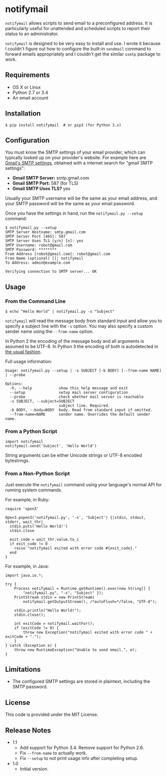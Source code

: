 # notifymail

`notifymail` allows scripts to send email to a preconfigured address. It is particularly useful for unattended and scheduled scripts to report their status to an administrator.

`notifymail` is designed to be very easy to install and use. I wrote it because I couldn't figure out how to configure the built-in `sendmail` command to forward emails appropriately and I couldn't get the similar `ssmtp` package to work.

## Requirements

* OS X or Linux
* Python 2.7 or 3.4
* An email account

## Installation

```
$ pip install notifymail  # or pip3 (for Python 3.x)
```

## Configuration

You must know the SMTP settings of your email provider, which can typically looked up on your provider's website. For example here are [Gmail's SMTP settings](https://support.google.com/mail/troubleshooter/1668960?hl=en#ts=1665119,1665162), obtained with a internet search for "gmail SMTP settings":

* **Gmail SMTP Server:** smtp.gmail.com
* **Gmail SMTP Port:** 587 (for TLS)
* **Gmail SMTP Uses TLS?** yes

Usually your SMTP username will be the same as your email address, and your SMTP password will be the same as your email password.

Once you have the settings in hand, run the `notifymail.py --setup` command:

```
$ notifymail.py --setup
SMTP Server Hostname: smtp.gmail.com
SMTP Server Port [465]: 587
SMTP Server Uses TLS (y/n) [n]: yes
SMTP Username: robot@gmail.com
SMTP Password: ********
From Address [robot@gmail.com]: robot@gmail.com
From Name (optional) []: notifymail
To Address: admin@example.com

Verifying connection to SMTP server... OK
```

## Usage

### From the Command Line

```
$ echo "Hello World" | notifymail.py -s "Subject"
```

`notifymail` will read the message body from standard input and allow you to specify a subject line with the `-s` option. You may also specify a custom sender name using the `--from-name` option.

In Python 2 the encoding of the message body and all arguments is assumed to be UTF-8.
In Python 3 the encoding of both is autodetected in [the usual fashion](https://docs.python.org/3/library/sys.html#sys.stdin).

Full usage information:

```
Usage: notifymail.py --setup | -s SUBJECT [-b BODY] [--from-name NAME] | --probe

Options:
  -h, --help            show this help message and exit
  --setup               setup mail server configuration
  --probe               check whether mail server is reachable
  -s SUBJECT, --subject=SUBJECT
                        subject line. Required.
  -b BODY, --body=BODY  body. Read from standard input if omitted.
  --from-name=NAME      sender name. Overrides the default sender name.
```

### From a Python Script

```
import notifymail
notifymail.send('Subject', 'Hello World')
```

String arguments can be either Unicode strings or UTF-8 encoded bytestrings.

### From a Non-Python Script

Just execute the `notifymail` command using your language's normal API for running system commands.

For example, in Ruby:

```
require 'open3'

Open3.popen3('notifymail.py', '-s', 'Subject') {|stdin, stdout, stderr, wait_thr|
  stdin.puts('Hello World!')
  stdin.close
  
  exit_code = wait_thr.value.to_i
  if exit_code != 0
    raise "notifymail exited with error code #{exit_code}."
  end
}
```

For example, in Java:

```
import java.io.*;

try {
    Process notifymail = Runtime.getRuntime().exec(new String[] {
        "notifymail.py", "-s", "Subject" });
    PrintStream stdin = new PrintStream(
        notifymail.getOutputStream(), /*autoFlush=*/false, "UTF-8");
    
    stdin.println("Hello World!");
    stdin.close();
    
    int exitCode = notifymail.waitFor();
    if (exitCode != 0) {
        throw new Exception("notifymail exited with error code " + exitCode + ".");
    }
} catch (Exception e) {
    throw new RuntimeException("Unable to send email.", e);
}
```

## Limitations

* The configured SMTP settings are stored in plaintext, including the SMTP password.

## License

This code is provided under the MIT License.

## Release Notes

* 1.1
    * Add support for Python 3.4. Remove support for Python 2.6.
    * Fix `--from-name` to actually work.
    * Fix `--setup` to not print usage info after completing setup.
* 1.0
    * Initial version.
